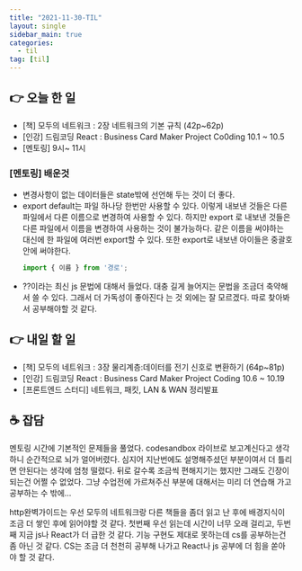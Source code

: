 ```yaml
---
title: "2021-11-30-TIL"
layout: single
sidebar_main: true
categories: 
  - til
tag: [til]
---
```




## 👉 오늘 한 일

- [책] 모두의 네트워크 : 2장 네트워크의 기본 규칙 (42p~62p)
- [인강] 드림코딩 React : Business Card Maker Project Co0ding 10.1 ~ 10.5
- [멘토링] 9시~ 11시


### [멘토링] 배운것

- 변경사항이 없는 데이터들은 state밖에 선언해 두는 것이 더 좋다.
- export default는 파일 하나당 한번만 사용할 수 있다.
  이렇게 내보낸 것들은 다른 파일에서 다른 이름으로 변경하여 사용할 수 있다.
  하지만 export 로 내보낸 것들은 다른 파일에서 이름을 변경하여 사용하는 것이 불가능하다.
  같은 이름을 써야하는 대신에 한 파일에 여러번 export할 수 있다.
  또한 export로 내보낸 아이들은 중괄호 안에 써야한다.
  ```js
  import { 이름 } from '경로';
  ```
- ??이라는 최신 js 문법에 대해서 들었다. 대충 길게 늘어지는 문법을 조금더 축약해서 쓸 수 있다.
  그래서 더 가독성이 좋아진다 는 것 외에는 잘 모르겠다. 
  따로 찾아봐서 공부해야할 것 같다.

## 👉 내일 할 일

- [책] 모두의 네트워크 : 3장 물리계층:데이터를 전기 신호로 변환하기 (64p~81p)
- [인강] 드림코딩 React : Business Card Maker Project Coding 10.6 ~ 10.19
- [프론트엔드 스터디] 네트워크, 패킷, LAN & WAN 정리발표

## ☕ 잡담

멘토링 시간에 기본적인 문제들을 풀었다. codesandbox 라이브로 보고계신다고 생각하니 순간적으로 뇌가 얼어버렸다. 심지어 지난번에도 설명해주셨던 부분이여서 더 틀리면 안된다는 생각에 엄청 떨렸다.
뒤로 갈수록 조금씩 편해지기는 했지만 그래도 긴장이 되는건 어쩔 수 없었다.
그냥 수업전에 가르쳐주신 부분에 대해서는 미리 더 연습해 가고 공부하는 수 밖에...

http완벽가이드는 우선 모두의 네트워크랑 다른 책들을 좀더 읽고 난 후에 배경지식이 조금 더 쌓인 후에 읽어야할 것 같다. 첫번째 우선 읽는데 시간이 너무 오래 걸리고, 두번째 지금 js나 React가 더 급한 것 같다. 기능 구현도 제대로 못하는데 cs를 공부하는건 좀 아닌 것 같다. CS는 조금 더 천천히 공부해 나가고 React나 js 공부에 더 힘을 쏟아야 할 것 같다.







<br /><br /><br /><br />
